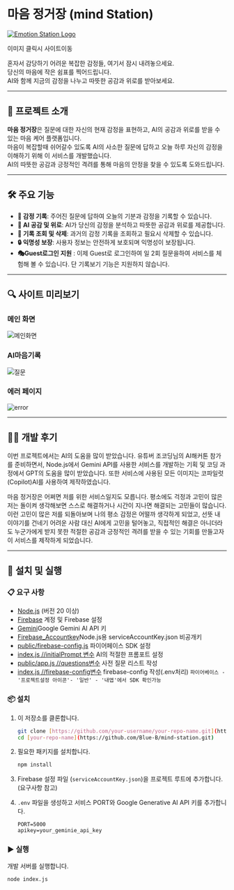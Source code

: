 # 마음 정거장 (mind Station)

[![Emotion Station Logo](https://github.com/user-attachments/assets/0cf25c5e-9c14-4c84-8dc3-8c497ba5fcca)](https://mind-station.org)

이미지 클릭시 사이트이동



혼자서 감당하기 어려운 복잡한 감정들, 여기서 잠시 내려놓으세요.  
당신의 마음에 작은 쉼표를 찍어드립니다.  
AI와 함께 지금의 감정을 나누고 따뜻한 공감과 위로를 받아보세요.

---

## 🌟 프로젝트 소개

**마음 정거장**은 질문에 대한 자신의 현재 감정을 표현하고, AI의 공감과 위로를 받을 수 있는 마음 케어 플랫폼입니다.  
마음이 복잡할때 쉬어갈수 있도록 AI의 사소한 질문에 답하고 오늘 하루 자신의 감정을 이해하기 위해 이 서비스를 개발했습니다.  
AI의 따뜻한 공감과 긍정적인 격려를 통해 마음의 안정을 찾을 수 있도록 도와드립니다.


---

## 🛠️ 주요 기능

- **🌈 감정 기록**: 주어진 질문에 답하여 오늘의 기분과 감정을 기록할 수 있습니다.
- **🤖 AI 공감 및 위로**: AI가 당신의 감정을 분석하고 따뜻한 공감과 위로를 제공합니다.
- **📅 기록 조회 및 삭제**: 과거의 감정 기록을 조회하고 필요시 삭제할 수 있습니다.
- **🔒 익명성 보장**: 사용자 정보는 안전하게 보호되며 익명성이 보장됩니다.
- **🎭Guest로그인 지원** : 이제 Guest로 로그인하여 일 2회 질문을하여 서비스를 체험해 볼 수 있습니다. 단 기록보기 기능은 지원하지 않습니다.

---

## 🔍 사이트 미리보기
### **메인 화면**
![메인화면](https://github.com/user-attachments/assets/9581ea2e-73e0-4f22-9a76-00d75ad3301c)

### **AI마음기록**
![질문](https://github.com/user-attachments/assets/73f76ff5-3743-4c93-9b1d-6de95d41c8e5)

### **에러 페이지**
![error](https://github.com/user-attachments/assets/795921b2-286c-4cb6-a2e1-0487b7caef89)


---

## 👨‍💻 개발 후기
이번 프로젝트에서는 AI의 도움을 많이 받았습니다. 유튜버 조코딩님의 AI해커톤 참가를 준비하면서, Node.js에서 Gemini API를 사용한 서비스를 개발하는 기획 및 코딩 과정에서 GPT의 도움을 많이 받았습니다.
또한 서비스에 사용된 모든 이미지는 코파일럿(Copilot)AI를 사용하여 제작하였습니다.


마음 정거장은 어쩌면 저를 위한 서비스일지도 모릅니다. 평소에도 걱정과 고민이 많은 저는 돌이켜 생각해보면 스스로 해결하거나 시간이 지나면 해결되는 고민들이 많습니다. 이런 고민이 많은 저를 되돌아보며 나의 평소 감정은 어떨까 생각하게 되었고, 선뜻 내 이야기를 건네기 어려운 사람 대신 AI에게 고민을 털어놓고, 직접적인 해결은 아니더라도 누군가에게 받지 못한 적절한 공감과 긍정적인 격려를 받을 수 있는 기회를 만들고자 이 서비스를 제작하게 되었습니다.

---

## 🚀 설치 및 실행

### 📋 요구 사항

- [Node.js](https://nodejs.org/) (버전 20 이상)
- [Firebase](https://firebase.google.com/) 계정 및 Firebase 설정
- [Gemini](https://aistudio.google.com/app/apikey?hl=ko)Google Gemini AI API 키
- [Firebase_Accountkey](https://console.firebase.google.com/project/emotion-5b20b/settings/serviceaccounts/adminsdk?hl=ko)Node.js용 serviceAccountKey.json 비공개키
- [public/firebase-config.js](https://console.firebase.google.com/project/emotion-5b20b/settings/general/web:NDIzODI0M2UtMDEyZS00NmM1LTk4N2QtOTkyYzZlZjI4YWM0?hl=ko) 파이어페이스 SDK 설정
- [index.js //initialPrompt 변수](https://github.com/Blue-B/mind-station/blob/main/index.js#L39) AI의 적절한 프롬포트 설정 
- [public/app.js //questions변수](https://github.com/Blue-B/mind-station/blob/main/public/app.js#L34) 사전 질문 리스트 작성
- [index.js //firebase-config변수](https://github.com/Blue-B/mind-station/blob/main/index.js#L28) firebase-config 작성(.env처리) `파이어베이스 - '프로젝트설정 아이콘'- '일반' - '내앱'에서 SDK 확인가능`

### 📦 설치

1. 이 저장소를 클론합니다.

    ```bash
    git clone [https://github.com/your-username/your-repo-name.git](https://github.com/Blue-B/mind-station.git)
    cd [your-repo-name](https://github.com/Blue-B/mind-station.git)
    ```

2. 필요한 패키지를 설치합니다.

    ```bash
    npm install
    ```

3. Firebase 설정 파일 (`serviceAccountKey.json`)을 프로젝트 루트에 추가합니다. (요구사항 참고)

4. `.env` 파일을 생성하고 서비스 PORT와 Google Generative AI API 키를 추가합니다.

    ```
    PORT=5000
    apikey=your_geminie_api_key
    ```

### ▶️ 실행

개발 서버를 실행합니다.

```bash
node index.js
